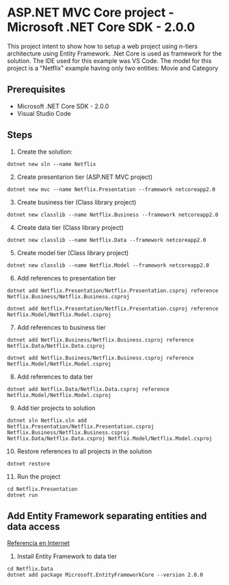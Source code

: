 # ASP.NET MVC Core project - Microsoft .NET Core SDK - 2.0.0
This project intent to show how to setup a web project using n-tiers architecture using Entity Framework.
.Net Core is used as framework for the solution. The IDE used for this example was VS Code.
The model for this project is a "Netflix" example having only two entities: Movie and Category

## Prerequisites
- Microsoft .NET Core SDK - 2.0.0
- Visual Studio Code

## Steps

1. Create the solution:
~~~
dotnet new sln --name Netflix
~~~

2. Create presentarion tier (ASP.NET MVC project)
~~~
dotnet new mvc --name Netflix.Presentation --framework netcoreapp2.0
~~~

3. Create business tier (Class library project)
~~~
dotnet new classlib --name Netflix.Business --framework netcoreapp2.0
~~~

4. Create data tier (Class library project)
~~~
dotnet new classlib --name Netflix.Data --framework netcoreapp2.0
~~~

5.  Create model tier (Class library project)
~~~
dotnet new classlib --name Netflix.Model --framework netcoreapp2.0
~~~

6. Add references to presentation tier
~~~
dotnet add Netflix.Presentation/Netflix.Presentation.csproj reference Netflix.Business/Netflix.Business.csproj

dotnet add Netflix.Presentation/Netflix.Presentation.csproj reference Netflix.Model/Netflix.Model.csproj
~~~

7. Add references to business tier
~~~
dotnet add Netflix.Business/Netflix.Business.csproj reference Netflix.Data/Netflix.Data.csproj

dotnet add Netflix.Business/Netflix.Business.csproj reference Netflix.Model/Netflix.Model.csproj
~~~

8. Add references to data tier
~~~
dotnet add Netflix.Data/Netflix.Data.csproj reference Netflix.Model/Netflix.Model.csproj
~~~

9. Add tier projects to solution
~~~
dotnet sln Netflix.sln add Netflix.Presentation/Netflix.Presentation.csproj Netflix.Business/Netflix.Business.csproj Netflix.Data/Netflix.Data.csproj Netflix.Model/Netflix.Model.csproj
~~~

10. Restore references to all projects in the solution
~~~
dotnet restore
~~~

11. Run the project
~~~
cd Netflix.Presentation
dotnet run
~~~

## Add Entity Framework separating entities and data access
[Referencia en Internet](https://garywoodfine.com/using-ef-core-in-a-separate-class-library-project/)

1. Install Entity Framework to data tier
~~~
cd Netflix.Data
dotnet add package Microsoft.EntityFrameworkCore --version 2.0.0
~~~

